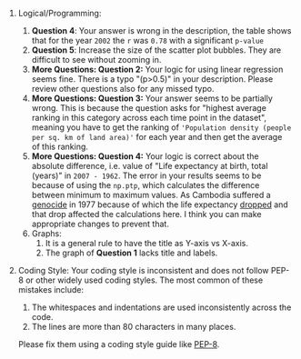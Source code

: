 1. Logical/Programming:

    1. **Question 4**: Your answer is wrong in the description, the table shows that for the year `2002` the `r` was `0.78` with a significant `p-value`
    2. **Question 5**: Increase the size of the scatter plot bubbles. They are difficult to see without zooming in.
    3. **More Questions: Question 2:** Your logic for using linear regression seems fine. There is a typo "(p>0.5)" in your description. Please review other questions also for any missed typo.
    4. **More Questions: Question 3:** Your answer seems to be partially wrong. This is because the question asks for "highest average ranking in this category across each time point in the dataset", meaning you have to get the ranking of `'Population density (people per sq. km of land area)'` for each year and then get the average of this ranking.
    5. **More Questions: Question 4:** Your logic is correct about the absolute difference, i.e. value of "Life expectancy at birth, total (years)" in `2007 - 1962`. The error in your results seems to be because of using the `np.ptp`, which calculates the difference between minimum to maximum values. As Cambodia suffered a [genocide](https://en.wikipedia.org/wiki/Cambodian_genocide) in 1977 because of which the life expectancy [dropped](https://ibb.co/wds7mDq) and that drop affected the calculations here. I think you can make appropriate changes to prevent that.
    6. Graphs:
        1. It is a general rule to have the title as Y-axis vs X-axis.
        2. The graph of **Question 1** lacks title and labels.

2. Coding Style: Your coding style is inconsistent and does not follow PEP-8 or other widely used coding styles.
    The most common of these mistakes include:
    1. The whitespaces and indentations are used inconsistently across the code.
    2. The lines are more than 80 characters in many places.

    Please fix them using a coding style guide like [PEP-8](https://peps.python.org/pep-0008/).

